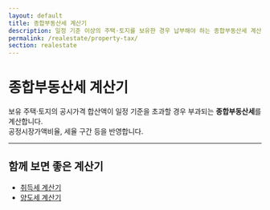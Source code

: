 ```yaml
---
layout: default
title: 종합부동산세 계산기
description: 일정 기준 이상의 주택·토지를 보유한 경우 납부해야 하는 종합부동산세 계산기입니다.
permalink: /realestate/property-tax/
section: realestate
---
```


# 종합부동산세 계산기

보유 주택·토지의 공시가격 합산액이 일정 기준을 초과할 경우 부과되는 **종합부동산세**를 계산합니다.  
공정시장가액비율, 세율 구간 등을 반영합니다.

---

## 함께 보면 좋은 계산기
- [취득세 계산기](/realestate/acquisition-tax/)  
- [양도세 계산기](/realestate/capital-gains/)  
